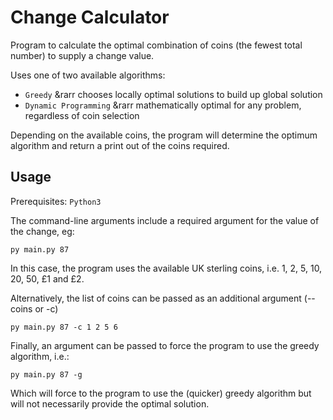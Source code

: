 # Change Calculator

Program to calculate the optimal combination of coins (the fewest total number) to supply a change value.

Uses one of two available algorithms:

- `Greedy` &rarr chooses locally optimal solutions to build up global solution
- `Dynamic Programming` &rarr mathematically optimal for any problem, regardless of coin selection

Depending on the available coins, the program will determine the optimum algorithm and return a print out of the coins required.


## Usage

Prerequisites: `Python3`

The command-line arguments include a required argument for the value of the change, eg:

    py main.py 87

In this case, the program uses the available UK sterling coins, i.e. 1, 2, 5, 10, 20, 50, £1 and £2.

Alternatively, the list of coins can be passed as an additional argument (--coins or -c)

    py main.py 87 -c 1 2 5 6

Finally, an argument can be passed to force the program to use the greedy algorithm, i.e.:

    py main.py 87 -g

Which will force to the program to use the (quicker) greedy algorithm but will not necessarily provide the optimal solution.